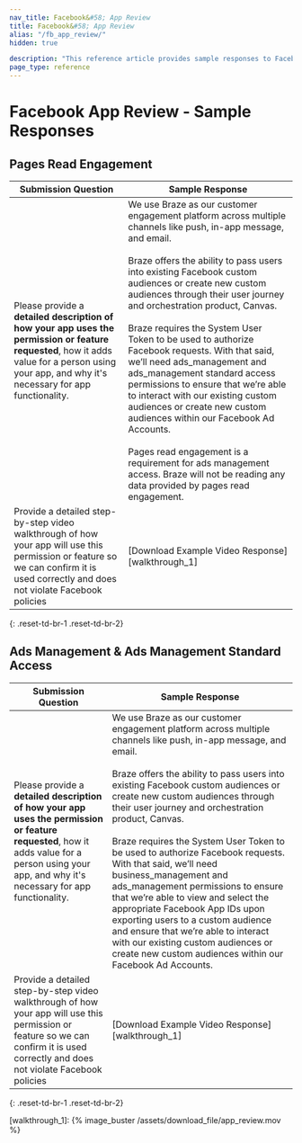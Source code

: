 ```yaml
---
nav_title: Facebook&#58; App Review
title: Facebook&#58; App Review
alias: "/fb_app_review/"
hidden: true

description: "This reference article provides sample responses to Facebook app review questions."
page_type: reference
---
```


# Facebook App Review - Sample Responses

## Pages Read Engagement

| Submission Question | Sample Response |
| -------------------- | --------------- |
| Please provide a __detailed description of how your app uses the permission or feature requested__, how it adds value for a person using your app, and why it's necessary for app functionality. | We use Braze as our customer engagement platform across multiple channels like push, in-app message, and email. <br><br>Braze offers the ability to pass users into existing Facebook custom audiences or create new custom audiences through their user journey and orchestration product, Canvas. <br><br>Braze requires the System User Token to be used to authorize Facebook requests. With that said, we’ll need ads_management and ads_management standard access permissions to ensure that we’re able to interact with our existing custom audiences or create new custom audiences within our Facebook Ad Accounts. <br><br>Pages read engagement is a requirement for ads management access. Braze will not be reading any data provided by pages read engagement. |
| Provide a detailed step-by-step video walkthrough of how your app will use this permission or feature so we can confirm it is used correctly and does not violate Facebook policies | [Download Example Video Response][walkthrough_1] |
{: .reset-td-br-1 .reset-td-br-2}

## Ads Management & Ads Management Standard Access

| Submission Question | Sample Response |
| -------------------- | --------------- |
| Please provide a __detailed description of how your app uses the permission or feature requested__, how it adds value for a person using your app, and why it's necessary for app functionality. | We use Braze as our customer engagement platform across multiple channels like push, in-app message, and email. <br><br>Braze offers the ability to pass users into existing Facebook custom audiences or create new custom audiences through their user journey and orchestration product, Canvas. <br><br>Braze requires the System User Token to be used to authorize Facebook requests. With that said, we’ll need business_management and ads_management permissions to ensure that we’re able to view and select the appropriate Facebook App IDs upon exporting users to a custom audience and ensure that we’re able to interact with our existing custom audiences or create new custom audiences within our Facebook Ad Accounts. |
| Provide a detailed step-by-step video walkthrough of how your app will use this permission or feature so we can confirm it is used correctly and does not violate Facebook policies | [Download Example Video Response][walkthrough_1] |
{: .reset-td-br-1 .reset-td-br-2}

[walkthrough_1]: {% image_buster /assets/download_file/app_review.mov %}
